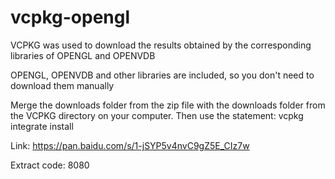 # vcpkg-opengl
VCPKG was used to download the results obtained by the corresponding libraries of OPENGL and OPENVDB

OPENGL, OPENVDB and other libraries are included, so you don't need to download them manually

Merge the downloads folder from the zip file with the downloads folder from the VCPKG directory on your computer.
Then use the statement: vcpkg integrate install

Link: https://pan.baidu.com/s/1-jSYP5v4nvC9gZ5E_CIz7w

Extract code: 8080
